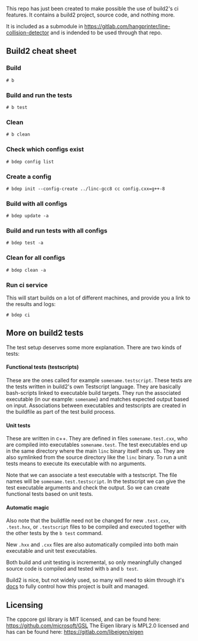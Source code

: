 This repo has just been created to make possible the use of build2's ci features.
It contains a build2 project, source code, and nothing more.

It is included as a submodule in https://gitlab.com/hangprinter/line-collision-detector
and is indended to be used through that repo.


## Build2 cheat sheet
### Build
```
# b
```

### Build and run the tests
```
# b test
```

### Clean
```
# b clean
```

### Check which configs exist
```
# bdep config list
```

### Create a config
```
# bdep init --config-create ../linc-gcc8 cc config.cxx=g++-8

```

### Build with all configs
```
# bdep update -a
```

### Build and run tests with all configs
```
# bdep test -a
```

### Clean for all configs
```
# bdep clean -a
```

### Run ci service
This will start builds on a lot of different machines,
and provide you a link to the results and logs:
```
# bdep ci
```


## More on build2 tests
The test setup deserves some more explanation.
There are two kinds of tests:

#### Functional tests (testscripts)
These are the ones called for example `somename.testscript`.
These tests are the tests written in build2's own Testscript language.
They are basically bash-scripts linked to executable build targets.
They run the associated executable (in our example: `somename`) and matches expected output based on input.
Associations between executables and testscripts are created in the buildfile as part of the test build process.

#### Unit tests
These are written in c++.
They are defined in files `somename.test.cxx`, who are compiled into executables `somename.test`.
The test executables end up in the same directory where the main `linc` binary itself ends up.
They are also symlinked from the source directory like the `linc` binary.
To run a unit tests means to execute its executable with no arguments.

Note that we can associate a test executable with a testscript.
The file names will be `somename.test.testscript`.
In the testscript we can give the test executable arguments and check the output.
So we can create functional tests based on unit tests.

#### Automatic magic
Also note that the buildfile need not be changed for new `.test.cxx`, `.test.hxx`, or `.testscript`
files to be compiled and executed together with the other tests by the `b test` command.

New `.hxx` and `.cxx` files are also automatically compiled into both main executable and unit test executables.

Both build and unit testing is incremental, so only meaningfully changed source code is compiled and tested
with `b` and `b test`.

Build2 is nice, but not widely used, so many will need to skim through it's [docs](https://build2.org/build2/doc/build2-build-system-manual.xhtml)
to fully control how this project is built and managed.

## Licensing
The cppcore gsl library is MIT licensed, and can be found here: https://github.com/microsoft/GSL
The Eigen library is MPL2.0 licensed and has can be found here: https://gitlab.com/libeigen/eigen
